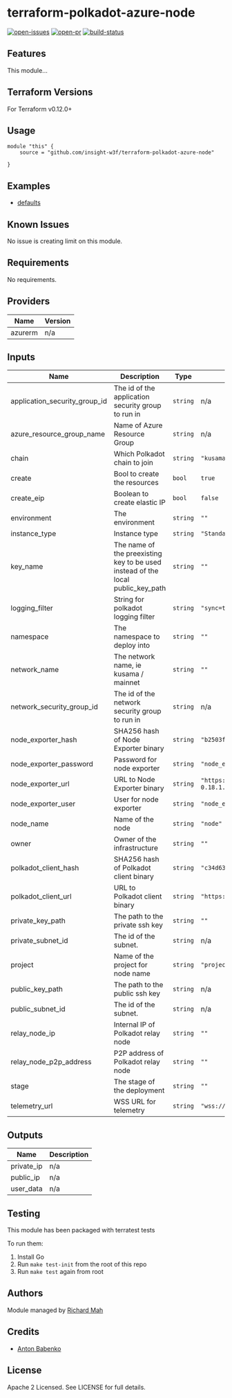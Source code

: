 # terraform-polkadot-azure-node

[![open-issues](https://img.shields.io/github/issues-raw/insight-w3f/terraform-polkadot-azure-node?style=for-the-badge)](https://github.com/insight-w3f/terraform-polkadot-azure-node/issues)
[![open-pr](https://img.shields.io/github/issues-pr-raw/insight-w3f/terraform-polkadot-azure-node?style=for-the-badge)](https://github.com/insight-w3f/terraform-polkadot-azure-node/pulls)
[![build-status](https://circleci.com/gh/insight-w3f/terraform-polkadot-azure-node.svg?style=svg)](https://circleci.com/gh/insight-w3f/terraform-polkadot-azure-node)

## Features

This module...

## Terraform Versions

For Terraform v0.12.0+

## Usage

```
module "this" {
    source = "github.com/insight-w3f/terraform-polkadot-azure-node"

}
```
## Examples

- [defaults](https://github.com/insight-w3f/terraform-polkadot-azure-node/tree/master/examples/defaults)

## Known  Issues
No issue is creating limit on this module.

<!-- BEGINNING OF PRE-COMMIT-TERRAFORM DOCS HOOK -->
## Requirements

No requirements.

## Providers

| Name | Version |
|------|---------|
| azurerm | n/a |

## Inputs

| Name | Description | Type | Default | Required |
|------|-------------|------|---------|:--------:|
| application\_security\_group\_id | The id of the application security group to run in | `string` | n/a | yes |
| azure\_resource\_group\_name | Name of Azure Resource Group | `string` | n/a | yes |
| chain | Which Polkadot chain to join | `string` | `"kusama"` | no |
| create | Bool to create the resources | `bool` | `true` | no |
| create\_eip | Boolean to create elastic IP | `bool` | `false` | no |
| environment | The environment | `string` | `""` | no |
| instance\_type | Instance type | `string` | `"Standard_A2_v2"` | no |
| key\_name | The name of the preexisting key to be used instead of the local public\_key\_path | `string` | `""` | no |
| logging\_filter | String for polkadot logging filter | `string` | `"sync=trace,afg=trace,babe=debug"` | no |
| namespace | The namespace to deploy into | `string` | `""` | no |
| network\_name | The network name, ie kusama / mainnet | `string` | `""` | no |
| network\_security\_group\_id | The id of the network security group to run in | `string` | n/a | yes |
| node\_exporter\_hash | SHA256 hash of Node Exporter binary | `string` | `"b2503fd932f85f4e5baf161268854bf5d22001869b84f00fd2d1f57b51b72424"` | no |
| node\_exporter\_password | Password for node exporter | `string` | `"node_exporter_password"` | no |
| node\_exporter\_url | URL to Node Exporter binary | `string` | `"https://github.com/prometheus/node_exporter/releases/download/v0.18.1/node_exporter-0.18.1.linux-amd64.tar.gz"` | no |
| node\_exporter\_user | User for node exporter | `string` | `"node_exporter_user"` | no |
| node\_name | Name of the node | `string` | `"node"` | no |
| owner | Owner of the infrastructure | `string` | `""` | no |
| polkadot\_client\_hash | SHA256 hash of Polkadot client binary | `string` | `"c34d63e5d80994b2123a3a0b7c5a81ce8dc0f257ee72064bf06654c2b93e31c9"` | no |
| polkadot\_client\_url | URL to Polkadot client binary | `string` | `"https://github.com/w3f/polkadot/releases/download/v0.7.32/polkadot"` | no |
| private\_key\_path | The path to the private ssh key | `string` | `""` | no |
| private\_subnet\_id | The id of the subnet. | `string` | n/a | yes |
| project | Name of the project for node name | `string` | `"project"` | no |
| public\_key\_path | The path to the public ssh key | `string` | n/a | yes |
| public\_subnet\_id | The id of the subnet. | `string` | n/a | yes |
| relay\_node\_ip | Internal IP of Polkadot relay node | `string` | `""` | no |
| relay\_node\_p2p\_address | P2P address of Polkadot relay node | `string` | `""` | no |
| stage | The stage of the deployment | `string` | `""` | no |
| telemetry\_url | WSS URL for telemetry | `string` | `"wss://mi.private.telemetry.backend/"` | no |

## Outputs

| Name | Description |
|------|-------------|
| private\_ip | n/a |
| public\_ip | n/a |
| user\_data | n/a |

<!-- END OF PRE-COMMIT-TERRAFORM DOCS HOOK -->

## Testing
This module has been packaged with terratest tests

To run them:

1. Install Go
2. Run `make test-init` from the root of this repo
3. Run `make test` again from root

## Authors

Module managed by [Richard Mah](https://github.com/shinyfoil)

## Credits

- [Anton Babenko](https://github.com/antonbabenko)

## License

Apache 2 Licensed. See LICENSE for full details.